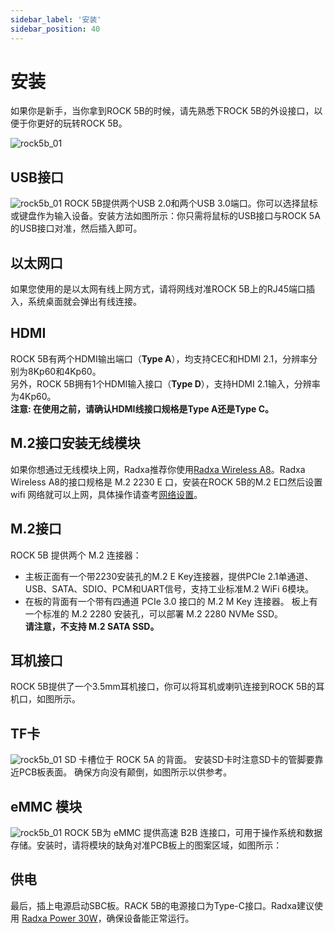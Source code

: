 ```yaml
---
sidebar_label: '安装'
sidebar_position: 40
---
```


# 安装

如果你是新手，当你拿到ROCK 5B的时候，请先熟悉下ROCK 5B的外设接口，以便于你更好的玩转ROCK 5B。  

![rock5b_01](/zh/img/rock5b/rock-5b-01.png)

## USB接口
![rock5b_01](/img/rock5b/3.png)
ROCK 5B提供两个USB 2.0和两个USB 3.0端口。你可以选择鼠标或键盘作为输入设备。安装方法如图所示：你只需将鼠标的USB接口与ROCK 5A的USB接口对准，然后插入即可。  

## 以太网口
如果您使用的是以太网有线上网方式，请将网线对准ROCK 5B上的RJ45端口插入，系统桌面就会弹出有线连接。  

## HDMI
ROCK 5B有两个HDMI输出端口（**Type A**），均支持CEC和HDMI 2.1，分辨率分别为8Kp60和4Kp60。  
另外，ROCK 5B拥有1个HDMI输入接口（**Type D**），支持HDMI 2.1输入，分辨率为4Kp60。  
**注意: 在使用之前，请确认HDMI线接口规格是Type A还是Type C。**

## M.2接口安装无线模块
如果你想通过无线模块上网，Radxa推荐你使用[Radxa Wireless A8](https://docs.radxa.com/accessories/wireless-a8)。Radxa Wireless A8的接口规格是 M.2 2230 E 口，安装在ROCK 5B的M.2 E口然后设置 wifi 网络就可以上网，具体操作请查考[网络设置](https://docs.radxa.com/radxa-os/network)。  

## M.2接口
ROCK 5B 提供两个 M.2 连接器：  
- 主板正面有一个带2230安装孔的M.2 E Key连接器，提供PCIe 2.1单通道、USB、SATA、SDIO、PCM和UART信号，支持工业标准M.2 WiFi 6模块。  
- 在板的背面有一个带有四通道 PCIe 3.0 接口的 M.2 M Key 连接器。 板上有一个标准的 M.2 2280 安装孔，可以部署 M.2 2280 NVMe SSD。  
**请注意，不支持 M.2 SATA SSD。**    


## 耳机接口
ROCK 5B提供了一个3.5mm耳机接口，你可以将耳机或喇叭连接到ROCK 5B的耳机口，如图所示。

## TF卡
![rock5b_01](/img/rock5b/2.jpg) 
SD 卡槽位于 ROCK 5A 的背面。 安装SD卡时注意SD卡的管脚要靠近PCB板表面。 确保方向没有颠倒，如图所示以供参考。  


## eMMC 模块 
![rock5b_01](/img/rock5b/1.jpg)
ROCK 5B为 eMMC 提供高速 B2B 连接口，可用于操作系统和数据存储。安装时，请将模块的缺角对准PCB板上的图案区域，如图所示：  

## 供电
最后，插上电源启动SBC板。RACK 5B的电源接口为Type-C接口。Radxa建议使用 [Radxa Power 30W](https://docs.radxa.com/accessories/pd_30w)，确保设备能正常运行。    
  





